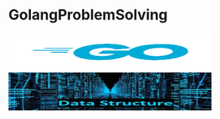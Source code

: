 # GolangProblemSolving

<img src= "logos/gologo.png" width="400" height="75" />    

<img src= "logos/dsa.jpeg" width="400" height="75" />